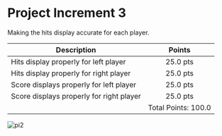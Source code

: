 # Project Increment 3

Making the hits display accurate for each player.

| Description       | Points          |
| ------------- |:-------------:|
| Hits display properly for left player   | 25.0 pts | 
| Hits display properly for right player | 25.0 pts | 
| Score displays properly for left player |  25.0 pts |
| Score displays properly for right player | 25.0 pts |
| | Total Points: 100.0 |

![pi2](https://user-images.githubusercontent.com/32695489/52922247-1bf96080-32dd-11e9-810f-a120fc0fd727.gif)
